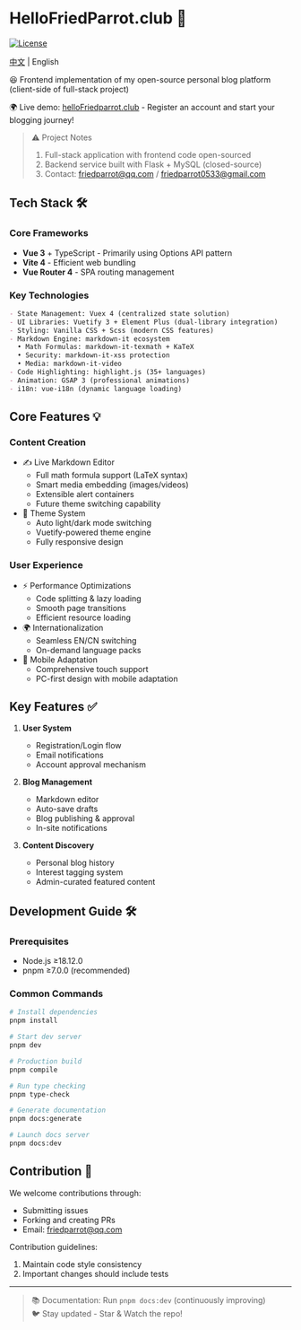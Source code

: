 # HelloFriedParrot.club 🦜

[![License](https://img.shields.io/badge/License-Apache2.0-blue.svg)](https://opensource.org/licenses/Apache-2.0)

[中文](readme_zh.md) | English

😆 Frontend implementation of my open-source personal blog platform (client-side of full-stack project)

🌍 Live demo: [helloFriedparrot.club](https://helloFriedparrot.club) - Register an account and start your blogging journey!

> ⚠️ Project Notes  
> 1. Full-stack application with frontend code open-sourced  
> 2. Backend service built with Flask + MySQL (closed-source)  
> 3. Contact: friedparrot@qq.com / friedparrot0533@gmail.com  

## Tech Stack 🛠

### Core Frameworks
- **Vue 3** + TypeScript - Primarily using Options API pattern
- **Vite 4** - Efficient web bundling 
- **Vue Router 4** - SPA routing management

### Key Technologies
```markdown
- State Management: Vuex 4 (centralized state solution)
- UI Libraries: Vuetify 3 + Element Plus (dual-library integration)
- Styling: Vanilla CSS + Scss (modern CSS features)
- Markdown Engine: markdown-it ecosystem
  • Math Formulas: markdown-it-texmath + KaTeX
  • Security: markdown-it-xss protection
  • Media: markdown-it-video
- Code Highlighting: highlight.js (35+ languages)
- Animation: GSAP 3 (professional animations)
- i18n: vue-i18n (dynamic language loading)
```

## Core Features 💡

### Content Creation
- ✍️ Live Markdown Editor
  - Full math formula support (LaTeX syntax)
  - Smart media embedding (images/videos)
  - Extensible alert containers
  - Future theme switching capability
- 🎨 Theme System
  - Auto light/dark mode switching
  - Vuetify-powered theme engine
  - Fully responsive design

### User Experience
- ⚡ Performance Optimizations
  - Code splitting & lazy loading
  - Smooth page transitions
  - Efficient resource loading
- 🌍 Internationalization
  - Seamless EN/CN switching
  - On-demand language packs
- 📱 Mobile Adaptation
  - Comprehensive touch support
  - PC-first design with mobile adaptation

## Key Features ✅

1. **User System**
   - Registration/Login flow
   - Email notifications
   - Account approval mechanism

2. **Blog Management**
   - Markdown editor
   - Auto-save drafts
   - Blog publishing & approval
   - In-site notifications

3. **Content Discovery**
   - Personal blog history
   - Interest tagging system
   - Admin-curated featured content

## Development Guide 🛠️

### Prerequisites
- Node.js ≥18.12.0
- pnpm ≥7.0.0 (recommended)

### Common Commands
```bash
# Install dependencies
pnpm install

# Start dev server
pnpm dev

# Production build
pnpm compile

# Run type checking
pnpm type-check

# Generate documentation
pnpm docs:generate

# Launch docs server
pnpm docs:dev
```

## Contribution 🤝

We welcome contributions through:
- Submitting issues
- Forking and creating PRs
- Email: friedparrot@qq.com

Contribution guidelines:
1. Maintain code style consistency
2. Important changes should include tests

---

> 📚 Documentation: Run `pnpm docs:dev` (continuously improving)  
> 🐦 Stay updated - Star & Watch the repo!
